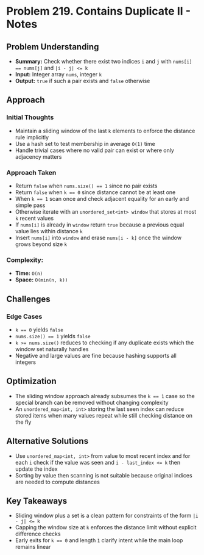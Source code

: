 <!-- Problem 219. Contains Duplicate II - Notes -->

# Problem 219. Contains Duplicate II - Notes

## Problem Understanding
- **Summary:** Check whether there exist two indices `i` and `j` with `nums[i] == nums[j]` and `|i - j| <= k`
- **Input:** Integer array `nums`, integer `k`
- **Output:** `true` if such a pair exists and `false` otherwise

## Approach
### Initial Thoughts
- Maintain a sliding window of the last `k` elements to enforce the distance rule implicitly
- Use a hash set to test membership in average `O(1)` time
- Handle trivial cases where no valid pair can exist or where only adjacency matters

### Approach Taken
- Return `false` when `nums.size() == 1` since no pair exists
- Return `false` when `k == 0` since distance cannot be at least one
- When `k == 1` scan once and check adjacent equality for an early and simple pass
- Otherwise iterate with an `unordered_set<int> window` that stores at most `k` recent values
- If `nums[i]` is already in `window` return `true` because a previous equal value lies within distance `k`
- Insert `nums[i]` into `window` and erase `nums[i - k]` once the window grows beyond size `k`

### Complexity:
- **Time:** `O(n)`
- **Space:** `O(min(n, k))`

## Challenges
### Edge Cases
- `k == 0` yields `false`
- `nums.size() == 1` yields `false`
- `k >= nums.size()` reduces to checking if any duplicate exists which the window set naturally handles
- Negative and large values are fine because hashing supports all integers

## Optimization
- The sliding window approach already subsumes the `k == 1` case so the special branch can be removed without changing complexity
- An `unordered_map<int, int>` storing the last seen index can reduce stored items when many values repeat while still checking distance on the fly

## Alternative Solutions
- Use `unordered_map<int, int>` from value to most recent index and for each `i` check if the value was seen and `i - last_index <= k` then update the index
- Sorting by value then scanning is not suitable because original indices are needed to compute distances

## Key Takeaways
- Sliding window plus a set is a clean pattern for constraints of the form `|i - j| <= k`
- Capping the window size at `k` enforces the distance limit without explicit difference checks
- Early exits for `k == 0` and length `1` clarify intent while the main loop remains linear
